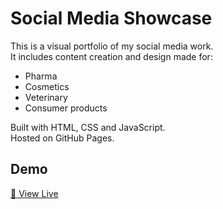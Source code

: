 # Social Media Showcase

This is a visual portfolio of my social media work.  
It includes content creation and design made for:

- Pharma
- Cosmetics 
- Veterinary
- Consumer products

Built with HTML, CSS and JavaScript.  
Hosted on GitHub Pages.

## Demo

[🔗 View Live](https://luisecarrillom.github.io/social-media/)
